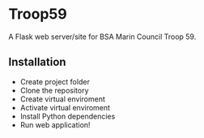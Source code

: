 # Troop59 #
A Flask web server/site for BSA Marin Council Troop 59.

## Installation ##
* Create project folder
* Clone the repository
* Create virtual enviroment
* Activate virtual enviroment
* Install Python dependencies
* Run web application!
